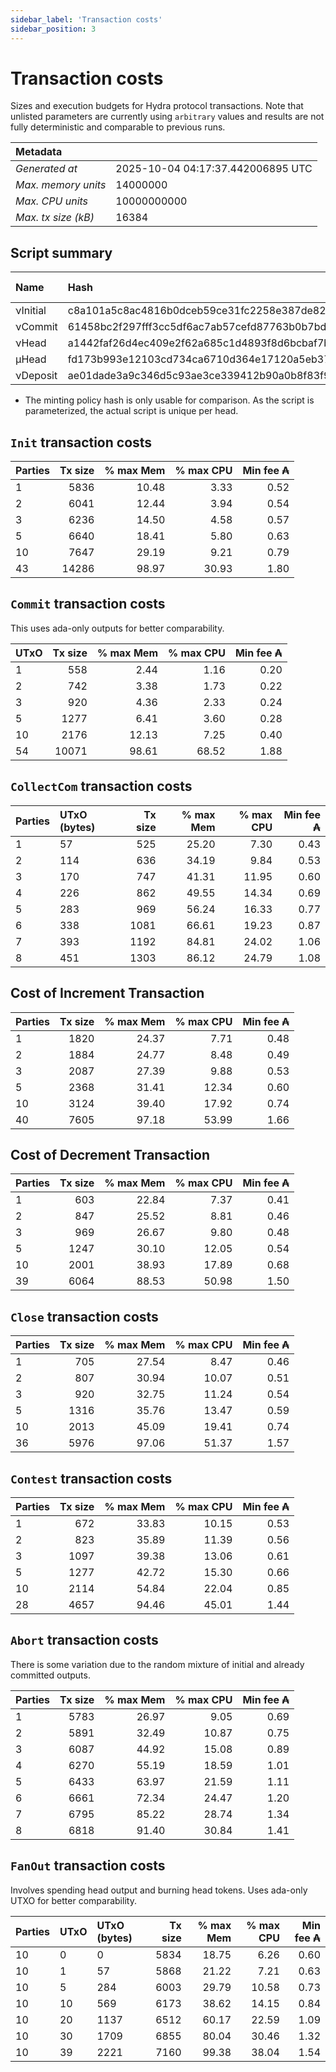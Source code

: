 ```yaml
--- 
sidebar_label: 'Transaction costs' 
sidebar_position: 3 
--- 
```


# Transaction costs 

Sizes and execution budgets for Hydra protocol transactions. Note that unlisted parameters are currently using `arbitrary` values and results are not fully deterministic and comparable to previous runs.

| Metadata | |
| :--- | :--- |
| _Generated at_ | 2025-10-04 04:17:37.442006895 UTC |
| _Max. memory units_ | 14000000 |
| _Max. CPU units_ | 10000000000 |
| _Max. tx size (kB)_ | 16384 |

## Script summary

| Name   | Hash | Size (Bytes) 
| :----- | :--- | -----------: 
| νInitial | c8a101a5c8ac4816b0dceb59ce31fc2258e387de828f02961d2f2045 | 2652 | 
| νCommit | 61458bc2f297fff3cc5df6ac7ab57cefd87763b0b7bd722146a1035c | 685 | 
| νHead | a1442faf26d4ec409e2f62a685c1d4893f8d6bcbaf7bcb59d6fa1340 | 14599 | 
| μHead | fd173b993e12103cd734ca6710d364e17120a5eb37a224c64ab2b188* | 5284 | 
| νDeposit | ae01dade3a9c346d5c93ae3ce339412b90a0b8f83f94ec6baa24e30c | 1102 | 

* The minting policy hash is only usable for comparison. As the script is parameterized, the actual script is unique per head.

## `Init` transaction costs

| Parties | Tx size | % max Mem | % max CPU | Min fee ₳ |
| :------ | ------: | --------: | --------: | --------: |
| 1| 5836 | 10.48 | 3.33 | 0.52 |
| 2| 6041 | 12.44 | 3.94 | 0.54 |
| 3| 6236 | 14.50 | 4.58 | 0.57 |
| 5| 6640 | 18.41 | 5.80 | 0.63 |
| 10| 7647 | 29.19 | 9.21 | 0.79 |
| 43| 14286 | 98.97 | 30.93 | 1.80 |


## `Commit` transaction costs
 This uses ada-only outputs for better comparability.

| UTxO | Tx size | % max Mem | % max CPU | Min fee ₳ |
| :--- | ------: | --------: | --------: | --------: |
| 1| 558 | 2.44 | 1.16 | 0.20 |
| 2| 742 | 3.38 | 1.73 | 0.22 |
| 3| 920 | 4.36 | 2.33 | 0.24 |
| 5| 1277 | 6.41 | 3.60 | 0.28 |
| 10| 2176 | 12.13 | 7.25 | 0.40 |
| 54| 10071 | 98.61 | 68.52 | 1.88 |


## `CollectCom` transaction costs

| Parties | UTxO (bytes) |Tx size | % max Mem | % max CPU | Min fee ₳ |
| :------ | :----------- |------: | --------: | --------: | --------: |
| 1 | 57 | 525 | 25.20 | 7.30 | 0.43 |
| 2 | 114 | 636 | 34.19 | 9.84 | 0.53 |
| 3 | 170 | 747 | 41.31 | 11.95 | 0.60 |
| 4 | 226 | 862 | 49.55 | 14.34 | 0.69 |
| 5 | 283 | 969 | 56.24 | 16.33 | 0.77 |
| 6 | 338 | 1081 | 66.61 | 19.23 | 0.87 |
| 7 | 393 | 1192 | 84.81 | 24.02 | 1.06 |
| 8 | 451 | 1303 | 86.12 | 24.79 | 1.08 |


## Cost of Increment Transaction

| Parties | Tx size | % max Mem | % max CPU | Min fee ₳ |
| :------ | ------: | --------: | --------: | --------: |
| 1| 1820 | 24.37 | 7.71 | 0.48 |
| 2| 1884 | 24.77 | 8.48 | 0.49 |
| 3| 2087 | 27.39 | 9.88 | 0.53 |
| 5| 2368 | 31.41 | 12.34 | 0.60 |
| 10| 3124 | 39.40 | 17.92 | 0.74 |
| 40| 7605 | 97.18 | 53.99 | 1.66 |


## Cost of Decrement Transaction

| Parties | Tx size | % max Mem | % max CPU | Min fee ₳ |
| :------ | ------: | --------: | --------: | --------: |
| 1| 603 | 22.84 | 7.37 | 0.41 |
| 2| 847 | 25.52 | 8.81 | 0.46 |
| 3| 969 | 26.67 | 9.80 | 0.48 |
| 5| 1247 | 30.10 | 12.05 | 0.54 |
| 10| 2001 | 38.93 | 17.89 | 0.68 |
| 39| 6064 | 88.53 | 50.98 | 1.50 |


## `Close` transaction costs

| Parties | Tx size | % max Mem | % max CPU | Min fee ₳ |
| :------ | ------: | --------: | --------: | --------: |
| 1| 705 | 27.54 | 8.47 | 0.46 |
| 2| 807 | 30.94 | 10.07 | 0.51 |
| 3| 920 | 32.75 | 11.24 | 0.54 |
| 5| 1316 | 35.76 | 13.47 | 0.59 |
| 10| 2013 | 45.09 | 19.41 | 0.74 |
| 36| 5976 | 97.06 | 51.37 | 1.57 |


## `Contest` transaction costs

| Parties | Tx size | % max Mem | % max CPU | Min fee ₳ |
| :------ | ------: | --------: | --------: | --------: |
| 1| 672 | 33.83 | 10.15 | 0.53 |
| 2| 823 | 35.89 | 11.39 | 0.56 |
| 3| 1097 | 39.38 | 13.06 | 0.61 |
| 5| 1277 | 42.72 | 15.30 | 0.66 |
| 10| 2114 | 54.84 | 22.04 | 0.85 |
| 28| 4657 | 94.46 | 45.01 | 1.44 |


## `Abort` transaction costs
There is some variation due to the random mixture of initial and already committed outputs.

| Parties | Tx size | % max Mem | % max CPU | Min fee ₳ |
| :------ | ------: | --------: | --------: | --------: |
| 1| 5783 | 26.97 | 9.05 | 0.69 |
| 2| 5891 | 32.49 | 10.87 | 0.75 |
| 3| 6087 | 44.92 | 15.08 | 0.89 |
| 4| 6270 | 55.19 | 18.59 | 1.01 |
| 5| 6433 | 63.97 | 21.59 | 1.11 |
| 6| 6661 | 72.34 | 24.47 | 1.20 |
| 7| 6795 | 85.22 | 28.74 | 1.34 |
| 8| 6818 | 91.40 | 30.84 | 1.41 |


## `FanOut` transaction costs
Involves spending head output and burning head tokens. Uses ada-only UTXO for better comparability.

| Parties | UTxO  | UTxO (bytes) | Tx size | % max Mem | % max CPU | Min fee ₳ |
| :------ | :---- | :----------- | ------: | --------: | --------: | --------: |
| 10 | 0 | 0 | 5834 | 18.75 | 6.26 | 0.60 |
| 10 | 1 | 57 | 5868 | 21.22 | 7.21 | 0.63 |
| 10 | 5 | 284 | 6003 | 29.79 | 10.58 | 0.73 |
| 10 | 10 | 569 | 6173 | 38.62 | 14.15 | 0.84 |
| 10 | 20 | 1137 | 6512 | 60.17 | 22.59 | 1.09 |
| 10 | 30 | 1709 | 6855 | 80.04 | 30.46 | 1.32 |
| 10 | 39 | 2221 | 7160 | 99.38 | 38.04 | 1.54 |

